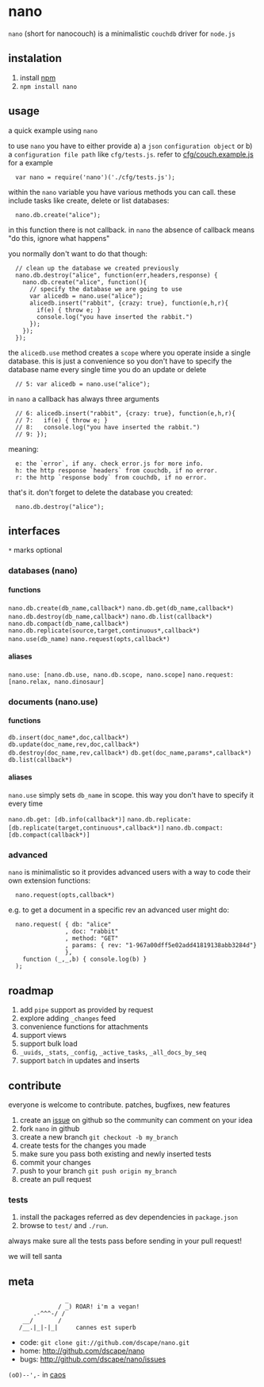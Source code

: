 # nano

`nano` (short for nanocouch) is a minimalistic `couchdb` driver for `node.js`

## instalation

1. install [npm][1]
2. `npm install nano`

## usage

a quick example using `nano`

to use `nano` you have to either provide a) a `json` `configuration object` or b) a `configuration file path` like `cfg/tests.js`. refer to [cfg/couch.example.js][4] for a example

      var nano = require('nano')('./cfg/tests.js');

within the `nano` variable you have various methods you can call. these include tasks like create, delete or list databases:

      nano.db.create("alice");

in this function there is not callback. in `nano` the absence of callback means "do this, ignore what happens"

you normally don't want to do that though:

      // clean up the database we created previously
      nano.db.destroy("alice", function(err,headers,response) {
        nano.db.create("alice", function(){
          // specify the database we are going to use
          var alicedb = nano.use("alice");
          alicedb.insert("rabbit", {crazy: true}, function(e,h,r){
            if(e) { throw e; }
            console.log("you have inserted the rabbit.")
          });
        });
      });

the `alicedb.use` method creates a `scope` where you operate inside a single database. this is just a convenience so you don't have to specify the database name every single time you do an update or delete

      // 5: var alicedb = nano.use("alice");

in `nano` a callback has always three arguments

      // 6: alicedb.insert("rabbit", {crazy: true}, function(e,h,r){
      // 7:   if(e) { throw e; }
      // 8:   console.log("you have inserted the rabbit.")
      // 9: });

meaning:

      e: the `error`, if any. check error.js for more info.
      h: the http response `headers` from couchdb, if no error.
      r: the http `response body` from couchdb, if no error.

that's it. don't forget to delete the database you created:

      nano.db.destroy("alice");

## interfaces

`*` marks optional

### databases (nano)

#### functions

`nano.db.create(db_name,callback*)`
`nano.db.get(db_name,callback*)`
`nano.db.destroy(db_name,callback*)`
`nano.db.list(callback*)`
`nano.db.compact(db_name,callback*)`
`nano.db.replicate(source,target,continuous*,callback*)`
`nano.use(db_name)`
`nano.request(opts,callback*)`

#### aliases

`nano.use: [nano.db.use, nano.db.scope, nano.scope]`
`nano.request: [nano.relax, nano.dinosaur]`

### documents (nano.use)

#### functions

`db.insert(doc_name*,doc,callback*)`
`db.update(doc_name,rev,doc,callback*)`
`db.destroy(doc_name,rev,callback*)`
`db.get(doc_name,params*,callback*)`
`db.list(callback*)`

#### aliases

`nano.use` simply sets `db_name` in scope. this way you don't have to specify it every time

`nano.db.get: [db.info(callback*)]`
`nano.db.replicate: [db.replicate(target,continuous*,callback*)]`
`nano.db.compact: [db.compact(callback*)]`

### advanced

`nano` is minimalistic so it provides advanced users with a way to code their own extension functions:
      
      nano.request(opts,callback*)

e.g. to get a document in a specific rev an advanced user might do:

      nano.request( { db: "alice"
                    , doc: "rabbit"
                    , method: "GET"
                    , params: { rev: "1-967a00dff5e02add41819138abb3284d"} 
                    },
        function (_,_,b) { console.log(b) }
      );

## roadmap

1. add `pipe` support as provided by request
2. explore adding `_changes` feed
3. convenience functions for attachments
4. support views
5. support bulk load
6. `_uuids`, `_stats`, `_config`, `_active_tasks`, `_all_docs_by_seq`
7. support `batch` in updates and inserts

## contribute

everyone is welcome to contribute. patches, bugfixes, new features

1. create an [issue][2] on github so the community can comment on your idea
2. fork `nano` in github
3. create a new branch `git checkout -b my_branch`
4. create tests for the changes you made
5. make sure you pass both existing and newly inserted tests
6. commit your changes
7. push to your branch `git push origin my_branch`
8. create an pull request

### tests

1. install the packages referred as dev dependencies in `package.json`
2. browse to `test/` and `./run`.

always make sure all the tests pass before sending in your pull request!

we will tell santa

## meta

                    _
                  / _) ROAR! i'm a vegan!
           .-^^^-/ /
        __/       /
       /__.|_|-|_|     cannes est superb

* code: `git clone git://github.com/dscape/nano.git`
* home: <http://github.com/dscape/nano>
* bugs: <http://github.com/dscape/nano/issues>

`(oO)--',-` in [caos][3]

[1]: http://npmjs.org
[2]: http://github.com/dscape/nano/issues
[3]: http://caos.di.uminho.pt/
[4]: https://github.com/dscape/nano/blob/master/cfg/couch.example.js